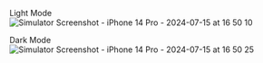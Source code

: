 Light Mode
![Simulator Screenshot - iPhone 14 Pro - 2024-07-15 at 16 50 10](https://github.com/user-attachments/assets/9a67925c-0773-4d26-9116-5c3c7cbe6f12)


Dark Mode
![Simulator Screenshot - iPhone 14 Pro - 2024-07-15 at 16 50 25](https://github.com/user-attachments/assets/7b2a9c77-facc-4791-94ba-511fccab6a43)

